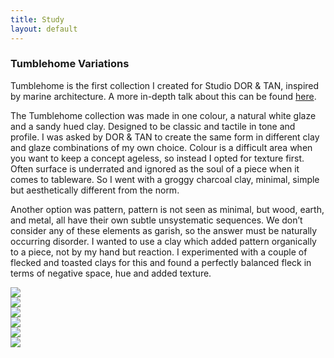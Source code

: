 ```yaml
---
title: Study
layout: default
---
```


<div class="main-wrapper">
  <div class="container study-container row">
    <div class="text-div">
      <div class="study-text">
        <h3>Tumblehome Variations</h3>
        <div class="para-div">
            <p>Tumblehome is the first collection I created for Studio DOR &
               TAN, inspired by marine architecture. A more in-depth talk about
                this can be found <a href="tumblehome.html">here</a>.</p>
            <p>The Tumblehome collection was made in one colour, a natural
              white glaze and a sandy hued clay. Designed to be classic and
              tactile in tone and profile. I was asked by DOR & TAN to create
              the same form in different clay and glaze combinations of my own
              choice. Colour is a difficult area when you want to keep a concept
               ageless, so instead I opted for texture first. Often surface is
               underrated and ignored as the soul of a piece when it comes to
               tableware. So I went with a groggy charcoal clay, minimal, simple
                but aesthetically different from the norm. </p>
            <p>Another option was pattern, pattern is not seen as minimal, but
              wood, earth, and metal, all have their own subtle unsystematic
              sequences. We don’t consider any of these elements as garish, so
              the answer must be naturally occurring disorder. I wanted to use
              a clay which added pattern organically to a piece, not by my hand
               but reaction. I experimented with a couple of flecked and toasted
                clays for this and found a perfectly balanced fleck in terms of
                negative space, hue and added texture. </p>
        </div>
      </div>
    </div>
    <div class="img-div">
      <img class="content-img space-img" src="images/spsc-study-images/tumblehome-variations/tumblehome-8oz-tumbler-speckled-curtain.jpg">
      <div class="side-by-side-img-div">
        <div class="content-img side-by-side-img-con"><img class="side-by-side-img space-img" src="images/spsc-study-images/tumblehome-variations/tumblehome-espresso-speckled.jpg"></div>
        <div class="content-img side-by-side-img-con right-hand"><img class="side-by-side-img space-img" src="images/spsc-study-images/tumblehome-variations/tumblehome-8oz-tumbler-speckled.jpg"></div>
      </div>
      <img class="content-img space-img" src="images/spsc-study-images/tumblehome-variations/tumblehome-tea-bowl-charcoal.jpg">
      <div class="side-by-side-img-div">
        <div class="content-img side-by-side-img-con"><img class="side-by-side-img space-img" src="images/spsc-study-images/tumblehome-variations/tumblehome-espresso-charcoal.jpg"></div>
        <div class="content-img side-by-side-img-con right-hand"><img class="side-by-side-img space-img" src="images/spsc-study-images/tumblehome-variations/tumblehome-8oz-tumbler-charcoal.jpg"></div>
      </div>
    </div>
  </div>
</div>

